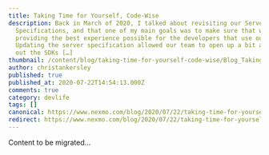 ```yaml
---
title: Taking Time for Yourself, Code-Wise
description: Back in March of 2020, I talked about revisiting our Server
  Specifications, and that one of my main goals was to make sure that we are
  providing the best experience possible for the developers that use our SDKs.
  Updating the server specification allowed our team to open up a bit and build
  out the SDKs […]
thumbnail: /content/blog/taking-time-for-yourself-code-wise/Blog_Taking-Time-for-Yourself_1200x600.png
author: christankersley
published: true
published_at: 2020-07-22T14:54:13.000Z
comments: true
category: devlife
tags: []
canonical: https://www.nexmo.com/blog/2020/07/22/taking-time-for-yourself-code-wise
redirect: https://www.nexmo.com/blog/2020/07/22/taking-time-for-yourself-code-wise
---
```


Content to be migrated...
